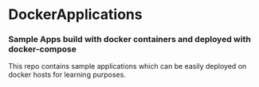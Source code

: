# DockerApplications
### Sample Apps build with docker containers and deployed with docker-compose

This repo contains sample applications which can be easily deployed on docker hosts for learning purposes.

